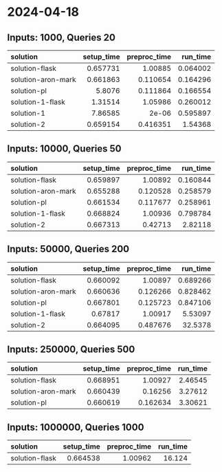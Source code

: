 # 2024-04-18

## Inputs: 1000, Queries 20

| solution           |   setup_time |   preproc_time |   run_time |
|:-------------------|-------------:|---------------:|-----------:|
| solution-flask     |     0.657731 |       1.00885  |   0.064002 |
| solution-aron-mark |     0.661863 |       0.110654 |   0.164296 |
| solution-pl        |     5.8076   |       0.111864 |   0.166554 |
| solution-1-flask   |     1.31514  |       1.05986  |   0.260012 |
| solution-1         |     7.86585  |       2e-06    |   0.595897 |
| solution-2         |     0.659154 |       0.416351 |   1.54368  |

## Inputs: 10000, Queries 50

| solution           |   setup_time |   preproc_time |   run_time |
|:-------------------|-------------:|---------------:|-----------:|
| solution-flask     |     0.659897 |       1.00892  |   0.160844 |
| solution-aron-mark |     0.655288 |       0.120528 |   0.258579 |
| solution-pl        |     0.661534 |       0.117677 |   0.258961 |
| solution-1-flask   |     0.668824 |       1.00936  |   0.798784 |
| solution-2         |     0.667313 |       0.42713  |   2.82118  |

## Inputs: 50000, Queries 200

| solution           |   setup_time |   preproc_time |   run_time |
|:-------------------|-------------:|---------------:|-----------:|
| solution-flask     |     0.660092 |       1.00897  |   0.689266 |
| solution-aron-mark |     0.660636 |       0.126266 |   0.828462 |
| solution-pl        |     0.667801 |       0.125723 |   0.847106 |
| solution-1-flask   |     0.67817  |       1.00917  |   5.53097  |
| solution-2         |     0.664095 |       0.487676 |  32.5378   |

## Inputs: 250000, Queries 500

| solution           |   setup_time |   preproc_time |   run_time |
|:-------------------|-------------:|---------------:|-----------:|
| solution-flask     |     0.668951 |       1.00927  |    2.46545 |
| solution-aron-mark |     0.660439 |       0.16256  |    3.27612 |
| solution-pl        |     0.660619 |       0.162634 |    3.30621 |

## Inputs: 1000000, Queries 1000

| solution       |   setup_time |   preproc_time |   run_time |
|:---------------|-------------:|---------------:|-----------:|
| solution-flask |     0.664538 |        1.00962 |     16.124 |